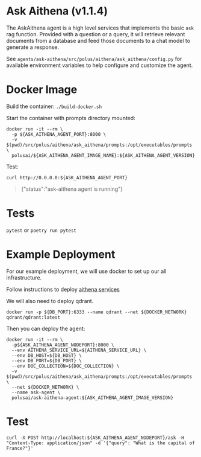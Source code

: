 # Ask Aithena (v1.1.4)

The AskAithena agent is a high level services that implements the basic `ask` rag function.
Provided with a question or a query, it will retrieve relevant documents from a database
and feed those documents to a chat model to generate a response.

See `agents/ask-aithena/src/polus/aithena/ask_aithena/config.py` for available environment variables to help configure and customize the agent.

# Docker Image

Build the container:
`./build-docker.sh`

Start the container with prompts directory mounted:
```shell
docker run -it --rm \
  -p ${ASK_AITHENA_AGENT_PORT}:8000 \
  -v $(pwd)/src/polus/aithena/ask_aithena/prompts:/opt/executables/prompts \
  polusai/${ASK_AITHENA_AGENT_IMAGE_NAME}:${ASK_AITHENA_AGENT_VERSION}
```

Test:

`curl http://0.0.0.0:${ASK_AITHENA_AGENT_PORT}`

> {"status":"ask-aithena agent is running"}

# Tests

`pytest` or `poetry run pytest`


# Example Deployment

For our example deployment, we will use docker to set up our all infrastructure.

Follow instructions to deploy [aithena services](../../services/aithena-services/README.md#example-deployment)

We will also need to deploy qdrant.

`docker run -p ${DB_PORT}:6333 --name qdrant --net ${DOCKER_NETWORK} qdrant/qdrant:latest`

Then you can deploy the agent:

```shell
docker run -it --rm \
  -p${ASK_AITHENA_AGENT_NODEPORT}:8000 \
  --env AITHENA_SERVICE_URL=${AITHENA_SERVICE_URL} \
  --env DB_HOST=${DB_HOST} \
  --env DB_PORT=${DB_PORT} \
  --env DOC_COLLECTION=${DOC_COLLECTION} \
  -v $(pwd)/src/polus/aithena/ask_aithena/prompts:/opt/executables/prompts \
  --net ${DOCKER_NETWORK} \
  --name ask-agent \
  polusai/ask-aithena-agent:${ASK_AITHENA_AGENT_IMAGE_VERSION}
```

# Test

```shell
curl -X POST http://localhost:${ASK_AITHENA_AGENT_NODEPORT}/ask -H "Content-Type: application/json" -d '{"query": "What is the capital of France?"}'
```


